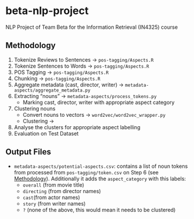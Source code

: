 # beta-nlp-project
NLP Project of Team Beta for the Information Retrieval (IN4325) course

## Methodology
1. Tokenize Reviews to Sentences ->  `pos-tagging/Aspects.R`
2. Tokenize Sentences to Words ->  `pos-tagging/Aspects.R`
3. POS Tagging ->  `pos-tagging/Aspects.R`
4. Chunking ->  `pos-tagging/Aspects.R`
5. Aggregate metadata (cast, director, writer)  -> `metadata-aspects/aggregate_metadata.py`
6. Extracting “nouns” ->  `metadata-aspects/process_tokens.py`
	* Marking cast, director, writer with appropriate aspect category
7. Clustering nouns 
	* Convert nouns to vectors -> `word2vec/word2vec_wrapper.py`
	* Clustering -> 
8. Analyse the clusters for appropriate aspect labelling
9. Evaluation on Test Dataset

## Output Files
* `metadata-aspects/potential-aspects.csv`: contains a list of noun tokens from processed from `pos-tagging/token.csv`  on Step 6 (see [Methodology](#methodology)). Additionally it adds the `aspect_category` with this labels:
	* `overall` (from movie title)
	* `directing` (from director names)
	* `cast`(from actor names)
	* `story` (from writer names)
	* `?` (none of the above, this would mean it needs to be clustered)